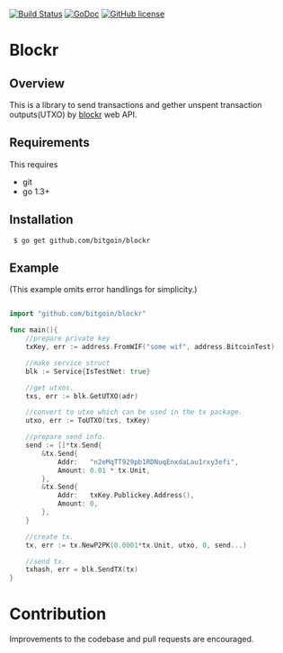 [![Build Status](https://travis-ci.org/bitgoin/blockr.svg?branch=master)](https://travis-ci.org/bitgoin/blockr)
[![GoDoc](https://godoc.org/github.com/bitgoin/blockr?status.svg)](https://godoc.org/github.com/bitgoin/blockr)
[![GitHub license](https://img.shields.io/badge/license-BSD-blue.svg)](https://raw.githubusercontent.com/bitgoin/blockr/master/LICENSE)


# Blockr 

## Overview

This is a library to send transactions and gether unspent transaction outputs(UTXO) by [blockr](https://blockr.io/) web API.


## Requirements

This requires

* git
* go 1.3+


## Installation

     $ go get github.com/bitgoin/blockr


## Example
(This example omits error handlings for simplicity.)

```go

import "github.com/bitgoin/blockr"

func main(){
	//prepare private key
 	txKey, err := address.FromWIF("some wif", address.BitcoinTest)

    //make service struct
	blk := Service{IsTestNet: true}

    //get utxos.
	txs, err := blk.GetUTXO(adr)

    //convert to utxo which can be used in the tx package.
	utxo, err := ToUTXO(txs, txKey)

    //prepare send info.
	send := []*tx.Send{
		&tx.Send{
			Addr:   "n2eMqTT929pb1RDNuqEnxdaLau1rxy3efi",
			Amount: 0.01 * tx.Unit,
		},
		&tx.Send{
			Addr:   txKey.Publickey.Address(),
			Amount: 0,
		},
	}

    //create tx.
 	tx, err := tx.NewP2PK(0.0001*tx.Unit, utxo, 0, send...)

	//send tx.
	txhash, err = blk.SendTX(tx)
}
```


# Contribution
Improvements to the codebase and pull requests are encouraged.


